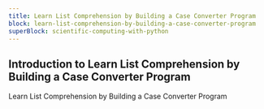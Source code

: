 ```yaml
---
title: Learn List Comprehension by Building a Case Converter Program
block: learn-list-comprehension-by-building-a-case-converter-program
superBlock: scientific-computing-with-python
---
```


## Introduction to Learn List Comprehension by Building a Case Converter Program

Learn List Comprehension by Building a Case Converter Program
